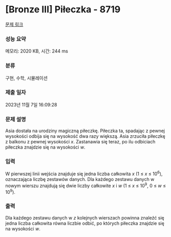 # [Bronze III] Piłeczka - 8719 

[문제 링크](https://www.acmicpc.net/problem/8719) 

### 성능 요약

메모리: 2020 KB, 시간: 244 ms

### 분류

구현, 수학, 시뮬레이션

### 제출 일자

2023년 11월 7일 16:09:28

### 문제 설명

<p>Asia dostała na urodziny magiczną piłeczkę. Piłeczka ta, spadając z pewnej wysokości odbija się na wysokość dwa razy większą. Asia zrzuciła piłeczkę z balkonu z pewnej wysokości <em>x</em>. Zastanawia się teraz, po ilu odbiciach piłeczka znajdzie się na wysokości <em>w</em>.</p>

### 입력 

 <p>W pierwszej linii wejścia znajduje się jedna liczba całkowita <em>x</em> (1 ≤ <em>x</em> ≤ 10<sup>6</sup>), oznaczająca liczbę zestawów danych. Dla każdego zestawu danych w nowym wierszu znajdują się dwie liczby całkowite <em>x</em> i <em>w</em> (1 ≤ <em>x</em> ≤ 10<sup>9</sup>, 0 ≤ <em>w</em> ≤ 10<sup>9</sup>).</p>

### 출력 

 <p>Dla każdego zestawu danych w <em>z</em> kolejnych wierszach powinna znaleźć się jedna liczba całkowita równa liczbie odbić, po których piłeczka znajdzie się na wysokości <em>w</em>.</p>

